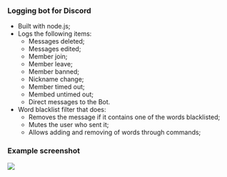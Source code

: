 ### Logging bot for Discord

- Built with node.js;
- Logs the following items:
	+ Messages deleted;
	+ Messages edited;
	+ Member join;
	+ Member leave;
	+ Member banned;
	+ Nickname change;
	+ Member timed out;
	+ Membed untimed out;
	+ Direct messages to the Bot.
- Word blacklist filter that does:
	+ Removes the message if it contains one of the words blacklisted;
	+ Mutes the user who sent it;
	+ Allows adding and removing of words through commands;

### Example screenshot

![](https://i.imgur.com/MmWKYfb.png)
